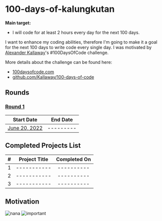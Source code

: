 # 100-days-of-kalungkutan

**Main target:**

- I will code for at least 2 hours every day for the next 100 days.

I want to enhance my coding abilities, therefore I'm going to make it a goal for the next 100 days to write code every single day. I was motivated by [Alexander Kallaway](https://github.com/Kallaway)'s #100DaysOfCode challenge.

More details about the challenge can be found here:

- [100daysofcode.com](http://100daysofcode.com/)
- [github.com/Kallaway/100-days-of-code](https://github.com/Kallaway/100-days-of-code)

## Rounds

### [Round 1](Round-1/README.md)

|           Start Date            | End Date  |
| :-----------------------------: | :-------: |
| [June 20, 2022](Round-1/day001) | --------- |

## Completed Projects List

|  #  | Project Title | Completed On |
| :-: | :-----------: | :----------: |
|  1  |  -----------  |  ----------  |
|  2  |  -----------  |  ----------  |
|  3  |  -----------  |  ----------  |

## Motivation

![nana](https://user-images.githubusercontent.com/57343545/174569329-be604fc2-9f91-4fe0-aea0-2e38ecf4a5f9.jpg)
![important](https://user-images.githubusercontent.com/57343545/171635977-c8028b1b-32f8-4a21-9c66-772c4722d7f4.png)
